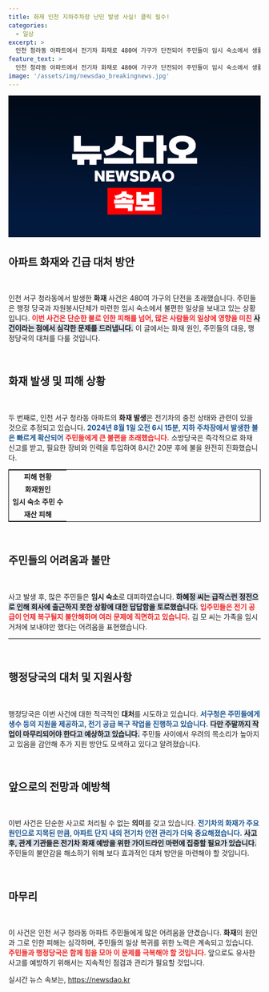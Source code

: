 ```yaml
---
title: 화재 인천 지하주차장 난민 발생 사실! 클릭 필수!
categories:
  - 일상
excerpt: >
  인천 청라동 아파트에서 전기차 화재로 480여 가구가 단전되어 주민들이 임시 숙소에서 생활 중입니다. 주민들은 전기 복구와 일상 복귀를 희망하며 불편을 호소하고 있습니다. 대규모 화재로 고통받는 이들의 이야기를 들어보세요.
feature_text: >
  인천 청라동 아파트에서 전기차 화재로 480여 가구가 단전되어 주민들이 임시 숙소에서 생활 중입니다. 주민들은 전기 복구와 일상 복귀를 희망하며 불편을 호소하고 있습니다. 대규모 화재로 고통받는 이들의 이야기를 들어보세요.
image: '/assets/img/newsdao_breakingnews.jpg'
---
```


<p><img src="/assets/img/newsdao_breakingnews.jpg" alt="cryptoinkorea 속보" /></p>

<h2 data-ke-size="size26">아파트 화재와 긴급 대처 방안</h2>

<p data-ke-size="size16">&nbsp;</p>

<p>인천 서구 청라동에서 발생한 <b>화재</b> 사건은 480여 가구의 단전을 초래했습니다. 주민들은 행정 당국과 자원봉사단체가 마련한 임시 숙소에서 불편한 일상을 보내고 있는 상황입니다. <b><span style="color: #ee2323;">이번 사건은 단순한 불로 인한 피해를 넘어, 많은 사람들의 일상에 영향을 미친 </span></b><b><span style="background-color: #21538527;">사건이라는 점에서 심각한 문제를 드러냅니다.</span></b> 이 글에서는 화재 원인, 주민들의 대응, 행정당국의 대처를 다룰 것입니다. </p>

<p data-ke-size="size16">&nbsp;</p>

<h2 data-ke-size="size26">화재 발생 및 피해 상황</h2>

<p data-ke-size="size16">&nbsp;</p>

<p>두 번째로, 인천 서구 청라동 아파트의 <b>화재 발생</b>은 전기차의 충전 상태와 관련이 있을 것으로 추정되고 있습니다. <b><span style="color: #1a5490;">2024년 8월 1일 오전 6시 15분, 지하 주차장에서 발생한 불은 빠르게 확산되어</span></b> <b><span style="color: #ee2323;">주민들에게 큰 불편을 초래했습니다.</span></b> 소방당국은 즉각적으로 화재 신고를 받고, 필요한 장비와 인력을 투입하여 8시간 20분 후에 불을 완전히 진화했습니다. </p>

<table style="border-collapse: collapse; width: 100%; border: 1px solid #000000;">
    <tr>
        <td style="text-align: center; height: 17px;"><b>피해 현황</b></td>
    </tr>
    <tr>
        <td style="text-align: center; height: 17px;"><b>화재원인</b></td>
    </tr>
    <tr>
        <td style="text-align: center; height: 17px;"><b>임시 숙소 주민 수</b></td>
    </tr>
    <tr>
        <td style="text-align: center; height: 17px;"><b>재산 피해</b></td>
    </tr>
</table>

<p data-ke-size="size16">&nbsp;</p>

<h2 data-ke-size="size26">주민들의 어려움과 불만</h2>

<p data-ke-size="size16">&nbsp;</p>

<p>사고 발생 후, 많은 주민들은 <b>임시 숙소</b>로 대피하였습니다. <b><span style="background-color: #21538527;">하혜정 씨는 급작스런 정전으로 인해 회사에 출근하지 못한 상황에 대한 답답함을 토로했습니다.</span></b> <b><span style="color: #ee2323;">입주민들은 전기 공급이 언제 복구될지 불안해하며 여러 문제에 직면하고 있습니다.</span></b> 김 모 씨는 가족을 임시 거처에 보내야만 했다는 어려움을 표현했습니다. </p>

<hr>

<p data-ke-size="size16">&nbsp;</p>

<h2 data-ke-size="size26">행정당국의 대처 및 지원사항</h2>

<p data-ke-size="size16">&nbsp;</p>

<p>행정당국은 이번 사건에 대한 적극적인 <b>대처</b>를 시도하고 있습니다. <b><span style="color: #1a5490;">서구청은 주민들에게 생수 등의 지원을 제공하고, 전기 공급 복구 작업을 진행하고 있습니다.</span></b> <b><span style="background-color: #21538527;">다만 주말까지 작업이 마무리되어야 한다고 예상하고 있습니다.</span></b> 주민들 사이에서 우려의 목소리가 높아지고 있음을 감안해 추가 지원 방안도 모색하고 있다고 알려졌습니다.</p>

<p data-ke-size="size16">&nbsp;</p>

<h2 data-ke-size="size26">앞으로의 전망과 예방책</h2>

<p data-ke-size="size16">&nbsp;</p>

<p>이번 사건은 단순한 사고로 처리될 수 없는 <b>의미</b>를 갖고 있습니다. <b><span style="color: #1a5490;">전기차의 화재가 주요 원인으로 지목된 만큼, 아파트 단지 내의 전기차 안전 관리가 더욱 중요해졌습니다.</span></b> <b><span style="background-color: #21538527;">사고 후, 관계 기관들은 전기차 화재 예방을 위한 가이드라인 마련에 집중할 필요가 있습니다.</span></b> 주민들의 불안감을 해소하기 위해 보다 효과적인 대처 방안을 마련해야 할 것입니다.</p>

<p data-ke-size="size16">&nbsp;</p>

<h2 data-ke-size="size26">마무리</h2>

<p data-ke-size="size16">&nbsp;</p>

<p>이 사건은 인천 서구 청라동 아파트 주민들에게 많은 어려움을 안겼습니다. <b>화재</b>의 원인과 그로 인한 피해는 심각하며, 주민들의 일상 복귀를 위한 노력은 계속되고 있습니다. <b><span style="color: #ee2323;">주민들과 행정당국은 함께 힘을 모아 이 문제를 극복해야 할 것입니다.</span></b> 앞으로도 유사한 사고를 예방하기 위해서는 지속적인 점검과 관리가 필요할 것입니다.</p>
실시간 뉴스 속보는, <a href="https://newsdao.kr" rel="dofollow">https://newsdao.kr</a>


